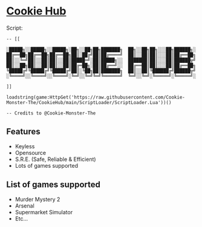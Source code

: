 # **[Cookie Hub](https://github.com/Cookie-Monster-The/CookieHub)**

Script:
```
-- [[

░█████╗░░█████╗░░█████╗░██╗░░██╗██╗███████╗  ██╗░░██╗██╗░░░██╗██████╗░
██╔══██╗██╔══██╗██╔══██╗██║░██╔╝██║██╔════╝  ██║░░██║██║░░░██║██╔══██╗
██║░░╚═╝██║░░██║██║░░██║█████═╝░██║█████╗░░  ███████║██║░░░██║██████╦╝
██║░░██╗██║░░██║██║░░██║██╔═██╗░██║██╔══╝░░  ██╔══██║██║░░░██║██╔══██╗
╚█████╔╝╚█████╔╝╚█████╔╝██║░╚██╗██║███████╗  ██║░░██║╚██████╔╝██████╦╝
░╚════╝░░╚════╝░░╚════╝░╚═╝░░╚═╝╚═╝╚══════╝  ╚═╝░░╚═╝░╚═════╝░╚═════╝░

]]

loadstring(game:HttpGet('https://raw.githubusercontent.com/Cookie-Monster-The/CookieHub/main/ScriptLoader/ScriptLoader.Lua'))()

-- Credits to @Cookie-Monster-The
```


## **Features**

- Keyless
- Opensource
- S.R.E. (Safe, Reliable & Efficient)
- Lots of games supported



## **List of games supported**
- Murder Mystery 2
- Arsenal
- Supermarket Simulator
- Etc...
